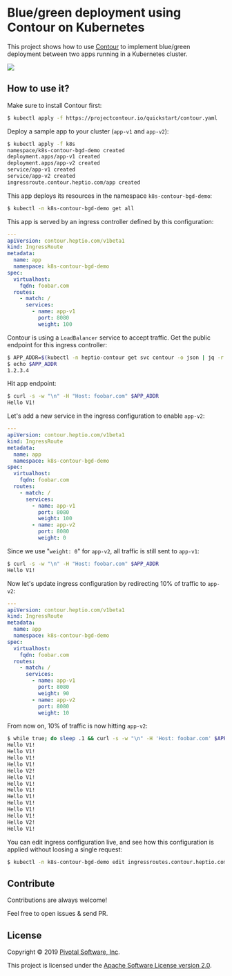 # Blue/green deployment using Contour on Kubernetes

This project shows how to use [Contour](https://github.com/heptio/contour)
to implement blue/green deployment between two apps running in a Kubernetes
cluster.

<img src="https://i.imgur.com/lpC4ST9.gif"/>

## How to use it?

Make sure to install Contour first:
```bash
$ kubectl apply -f https://projectcontour.io/quickstart/contour.yaml
```

Deploy a sample app to your cluster (`app-v1` and `app-v2`):
```bash
$ kubectl apply -f k8s
namespace/k8s-contour-bgd-demo created
deployment.apps/app-v1 created
deployment.apps/app-v2 created
service/app-v1 created
service/app-v2 created
ingressroute.contour.heptio.com/app created
```

This app deploys its resources in the namespace `k8s-contour-bgd-demo`:
```bash
$ kubectl -n k8s-contour-bgd-demo get all
```

This app is served by an ingress controller defined by this configuration:
```yaml
---
apiVersion: contour.heptio.com/v1beta1
kind: IngressRoute
metadata: 
  name: app
  namespace: k8s-contour-bgd-demo
spec: 
  virtualhost:
    fqdn: foobar.com
  routes: 
    - match: / 
      services:
        - name: app-v1
          port: 8080
          weight: 100
```

Contour is using a `LoadBalancer` service to accept traffic.
Get the public endpoint for this ingress controller:
```bash
$ APP_ADDR=$(kubectl -n heptio-contour get svc contour -o json | jq -r ".status.loadBalancer.ingress[].ip")
$ echo $APP_ADDR
1.2.3.4
```

Hit app endpoint:
```bash
$ curl -s -w "\n" -H "Host: foobar.com" $APP_ADDR
Hello V1!
```

Let's add a new service in the ingress configuration to enable `app-v2`:
```yaml
---
apiVersion: contour.heptio.com/v1beta1
kind: IngressRoute
metadata: 
  name: app
  namespace: k8s-contour-bgd-demo
spec: 
  virtualhost:
    fqdn: foobar.com
  routes: 
    - match: / 
      services:
        - name: app-v1
          port: 8080
          weight: 100
        - name: app-v2
          port: 8080
          weight: 0
```

Since we use "`weight: 0`" for `app-v2`, all traffic is still sent to `app-v1`:
```bash
$ curl -s -w "\n" -H "Host: foobar.com" $APP_ADDR
Hello V1!
```

Now let's update ingress configuration by redirecting 10% of traffic to `app-v2`:
```yaml
---
apiVersion: contour.heptio.com/v1beta1
kind: IngressRoute
metadata: 
  name: app
  namespace: k8s-contour-bgd-demo
spec: 
  virtualhost:
    fqdn: foobar.com
  routes: 
    - match: / 
      services:
        - name: app-v1
          port: 8080
          weight: 90
        - name: app-v2
          port: 8080
          weight: 10
```

From now on, 10% of traffic is now hitting `app-v2`:
```bash
$ while true; do sleep .1 && curl -s -w "\n" -H 'Host: foobar.com' $APP_ADDR; done
Hello V1!
Hello V1!
Hello V1!
Hello V1!
Hello V2!
Hello V1!
Hello V1!
Hello V1!
Hello V1!
Hello V1!
Hello V1!
Hello V1!
Hello V2!
Hello V1!
```

You can edit ingress configuration live, and see how this configuration is applied
without loosing a single request:
```bash
$ kubectl -n k8s-contour-bgd-demo edit ingressroutes.contour.heptio.com app
```

## Contribute

Contributions are always welcome!

Feel free to open issues & send PR.

## License

Copyright &copy; 2019 [Pivotal Software, Inc](https://pivotal.io).

This project is licensed under the [Apache Software License version 2.0](https://www.apache.org/licenses/LICENSE-2.0).
